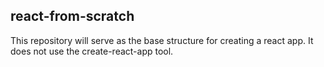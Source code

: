 ## react-from-scratch
This repository will serve as the base structure for creating a react app.
It does not use the create-react-app tool.
